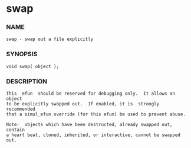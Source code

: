 # swap

### NAME

    swap - swap out a file explicitly

### SYNOPSIS

    void swap( object );

### DESCRIPTION

    This  efun  should be reserved for debugging only.  It allows an object
    to be explicitly swapped out.  If enabled, it is  strongly  recommended
    that a simul_efun override (for this efun) be used to prevent abuse.

    Note:  objects which have been destructed, already swapped out, contain
    a heart beat, cloned, inherited, or interactive, cannot be swapped out.

